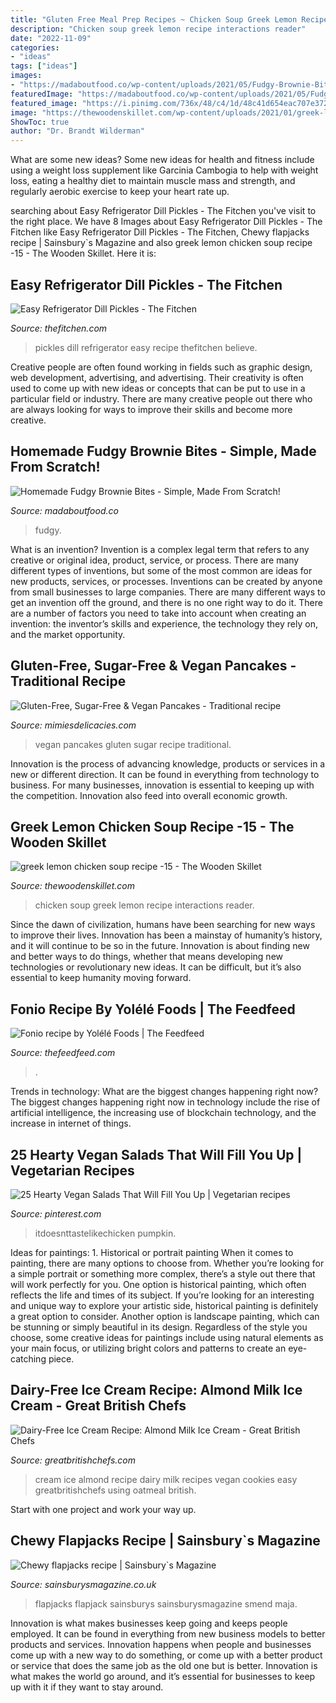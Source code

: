 ```yaml
---
title: "Gluten Free Meal Prep Recipes ~ Chicken Soup Greek Lemon Recipe Interactions Reader"
description: "Chicken soup greek lemon recipe interactions reader"
date: "2022-11-09"
categories:
- "ideas"
tags: ["ideas"]
images:
- "https://madaboutfood.co/wp-content/uploads/2021/05/Fudgy-Brownie-Bites-17.jpg"
featuredImage: "https://madaboutfood.co/wp-content/uploads/2021/05/Fudgy-Brownie-Bites-17.jpg"
featured_image: "https://i.pinimg.com/736x/48/c4/1d/48c41d654eac707e3724133219333372--roast-pumpkin-salad-vegan-friendly.jpg"
image: "https://thewoodenskillet.com/wp-content/uploads/2021/01/greek-lemon-chicken-soup-recipe-15.jpg"
ShowToc: true
author: "Dr. Brandt Wilderman"
---
```



What are some new ideas?
Some new ideas for health and fitness include using a weight loss supplement like Garcinia Cambogia to help with weight loss, eating a healthy diet to maintain muscle mass and strength, and regularly aerobic exercise to keep your heart rate up.

	

		
searching about Easy Refrigerator Dill Pickles - The Fitchen you've visit to the right place. We have 8 Images about Easy Refrigerator Dill Pickles - The Fitchen like Easy Refrigerator Dill Pickles - The Fitchen, Chewy flapjacks recipe | Sainsbury`s Magazine and also greek lemon chicken soup recipe -15 - The Wooden Skillet. Here it is:
		
    
## Easy Refrigerator Dill Pickles - The Fitchen

<img loading=lazy src="https://thefitchen.com/wp-content/uploads/2015/07/IMG_3547.jpg" onerror="this.onerror=null;this.src='https://tse3.mm.bing.net/th?id=OIP.ayoQ_tiXWA3noD_ZuS4MfAHaLH&amp;pid=15.1';" alt="Easy Refrigerator Dill Pickles - The Fitchen">

_Source: thefitchen.com_

>pickles dill refrigerator easy recipe thefitchen believe. 

	

Creative people are often found working in fields such as graphic design, web development, advertising, and advertising. Their creativity is often used to come up with new ideas or concepts that can be put to use in a particular field or industry. There are many creative people out there who are always looking for ways to improve their skills and become more creative.

    
## Homemade Fudgy Brownie Bites - Simple, Made From Scratch!

<img loading=lazy src="https://madaboutfood.co/wp-content/uploads/2021/05/Fudgy-Brownie-Bites-17.jpg" onerror="this.onerror=null;this.src='https://tse1.mm.bing.net/th?id=OIP._9RX0pAboLClu-20TUuUfAHaJ4&amp;pid=15.1';" alt="Homemade Fudgy Brownie Bites - Simple, Made From Scratch!">

_Source: madaboutfood.co_

>fudgy. 

	

What is an invention?
Invention is a complex legal term that refers to any creative or original idea, product, service, or process. There are many different types of inventions, but some of the most common are ideas for new products, services, or processes. Inventions can be created by anyone from small businesses to large companies. There are many different ways to get an invention off the ground, and there is no one right way to do it. There are a number of factors you need to take into account when creating an invention: the inventor’s skills and experience, the technology they rely on, and the market opportunity.

    
## Gluten-Free, Sugar-Free &amp; Vegan Pancakes - Traditional Recipe

<img loading=lazy src="https://mimiesdelicacies.com/wp-content/uploads/2019/02/2.jpg" onerror="this.onerror=null;this.src='https://tse4.mm.bing.net/th?id=OIP.KsE735_UyRxgULEFldeAZAHaLH&amp;pid=15.1';" alt="Gluten-Free, Sugar-Free &amp; Vegan Pancakes - Traditional recipe">

_Source: mimiesdelicacies.com_

>vegan pancakes gluten sugar recipe traditional. 

	

Innovation is the process of advancing knowledge, products or services in a new or different direction. It can be found in everything from technology to business. For many businesses, innovation is essential to keeping up with the competition. Innovation also feed into overall economic growth.

    
## Greek Lemon Chicken Soup Recipe -15 - The Wooden Skillet

<img loading=lazy src="https://thewoodenskillet.com/wp-content/uploads/2021/01/greek-lemon-chicken-soup-recipe-15.jpg" onerror="this.onerror=null;this.src='https://tse4.mm.bing.net/th?id=OIP.E19-hu5PiHrtnzl6xy7qqgHaLH&amp;pid=15.1';" alt="greek lemon chicken soup recipe -15 - The Wooden Skillet">

_Source: thewoodenskillet.com_

>chicken soup greek lemon recipe interactions reader. 

	

Since the dawn of civilization, humans have been searching for new ways to improve their lives. Innovation has been a mainstay of humanity’s history, and it will continue to be so in the future. Innovation is about finding new and better ways to do things, whether that means developing new technologies or revolutionary new ideas. It can be difficult, but it’s also essential to keep humanity moving forward.

    
## Fonio Recipe By Yolélé Foods | The Feedfeed

<img loading=lazy src="https://data.thefeedfeed.com/static/2019/01/02/15464673395c2d380ba57f2.jpg" onerror="this.onerror=null;this.src='https://tse1.mm.bing.net/th?id=OIP.m3xscjSt8zHPlIhwRoE5vwHaE8&amp;pid=15.1';" alt="Fonio recipe by Yolélé Foods | The Feedfeed">

_Source: thefeedfeed.com_

>. 

	

Trends in technology: What are the biggest changes happening right now?
The biggest changes happening right now in technology include the rise of artificial intelligence, the increasing use of blockchain technology, and the increase in internet of things.

    
## 25 Hearty Vegan Salads That Will Fill You Up | Vegetarian Recipes

<img loading=lazy src="https://i.pinimg.com/736x/48/c4/1d/48c41d654eac707e3724133219333372--roast-pumpkin-salad-vegan-friendly.jpg" onerror="this.onerror=null;this.src='https://tse2.mm.bing.net/th?id=OIP.5YVpQMFv4YquKJSSzLbIJwHaLH&amp;pid=15.1';" alt="25 Hearty Vegan Salads That Will Fill You Up | Vegetarian recipes">

_Source: pinterest.com_

>itdoesnttastelikechicken pumpkin. 

	

Ideas for paintings: 1. Historical or portrait painting
When it comes to painting, there are many options to choose from. Whether you’re looking for a simple portrait or something more complex, there’s a style out there that will work perfectly for you. One option is historical painting, which often reflects the life and times of its subject. If you’re looking for an interesting and unique way to explore your artistic side, historical painting is definitely a great option to consider. Another option is landscape painting, which can be stunning or simply beautiful in its design. Regardless of the style you choose, some creative ideas for paintings include using natural elements as your main focus, or utilizing bright colors and patterns to create an eye-catching piece.

    
## Dairy-Free Ice Cream Recipe: Almond Milk Ice Cream - Great British Chefs

<img loading=lazy src="https://gbc-cdn-public-media.azureedge.net/img65128.735x1102.jpg" onerror="this.onerror=null;this.src='https://tse3.mm.bing.net/th?id=OIP.tydeULOQi8R3QOfbrf3_KgHaLG&amp;pid=15.1';" alt="Dairy-Free Ice Cream Recipe: Almond Milk Ice Cream - Great British Chefs">

_Source: greatbritishchefs.com_

>cream ice almond recipe dairy milk recipes vegan cookies easy greatbritishchefs using oatmeal british. 

	

Start with one project and work your way up.

    
## Chewy Flapjacks Recipe | Sainsbury`s Magazine

<img loading=lazy src="https://www.sainsburysmagazine.co.uk/media/10434/download/Flapjacks.jpg?v=1" onerror="this.onerror=null;this.src='https://tse2.mm.bing.net/th?id=OIP.S_j8jkiggpacxz6zstvy8QHaJr&amp;pid=15.1';" alt="Chewy flapjacks recipe | Sainsbury`s Magazine">

_Source: sainsburysmagazine.co.uk_

>flapjacks flapjack sainsburys sainsburysmagazine smend maja. 

	

Innovation is what makes businesses keep going and keeps people employed. It can be found in everything from new business models to better products and services. Innovation happens when people and businesses come up with a new way to do something, or come up with a better product or service that does the same job as the old one but is better. Innovation is what makes the world go around, and it’s essential for businesses to keep up with it if they want to stay around.

